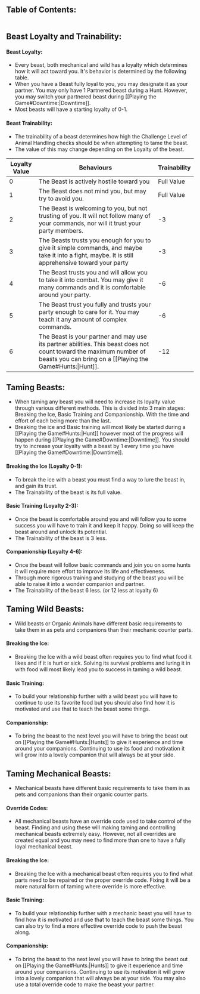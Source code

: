 ## Table of Contents:
```table-of-contents
```
## Beast Loyalty and Trainability:
#### Beast Loyalty:
- Every beast, both mechanical and wild has a loyalty which determines how it will act toward you. It's behavior is determined by the following table.
- When you have a Beast fully loyal to you, you may designate it as your partner. You may only have 1 Partnered beast during a Hunt. However, you may switch your partnered beast during [[Playing the Game#Downtime:|Downtime]].
- Most beasts will have a starting loyalty of 0-1. 
#### Beast Trainability:
- The trainability of a beast determines how high the Challenge Level of Animal Handling checks should be when attempting to tame the beast.
- The value of this may change depending on the Loyalty of the beast. 

| **Loyalty Value** | **Behaviours**                                                                                                                                                                   | **Trainability** |
| ----------------- | -------------------------------------------------------------------------------------------------------------------------------------------------------------------------------- | ---------------- |
| 0                 | The Beast is actively hostile toward you                                                                                                                                         | Full Value       |
| 1                 | The Beast does not mind you, but may try to avoid you.                                                                                                                           | Full Value       |
| 2                 | The Beast is welcoming to you, but not trusting of you. It will not follow many of your commands, nor will it trust your party members.                                          | -3               |
| 3                 | The Beasts trusts you enough for you to give it simple commands, and maybe take it into a fight, maybe. It is still apprehensive toward your party                               | -3               |
| 4                 | The Beast trusts you and will allow you to take it into combat. You may give it many commands and it is comfortable around your party.                                           | -6               |
| 5                 | The Beast trust you fully and trusts your party enough to care for it. You may teach it any amount of complex commands.                                                          | -6               |
| 6                 | The Beast is your partner and may use its partner abilities. This beast does not count toward the maximum number of beasts you can bring on a [[Playing the Game#Hunts:\|Hunt]]. | -12              |

## Taming Beasts:
- When taming any beast you will need to increase its loyalty value through various different methods. This is divided into 3 main stages: Breaking the Ice, Basic Training and Companionship. With the time and effort of each being more than the last. 
- Breaking the ice and Basic training will most likely be started during a [[Playing the Game#Hunts:|Hunt]] however most of the progress will happen during [[Playing the Game#Downtime:|Downtime]]. You should try to increase your loyalty with a beast by 1 every time you have [[Playing the Game#Downtime:|Downtime]]. 
#### Breaking the Ice (Loyalty 0-1):
- To break the ice with a beast you must find a way to lure the beast in, and gain its trust.
- The Trainability of the beast is its full value.
#### Basic Training (Loyalty 2-3):
- Once the beast is comfortable around you and will follow you to some success you will have to train it and keep it happy. Doing so will keep the beast around and unlock its potential.
- The Trainability of the beast is 3 less.
#### Companionship (Loyalty 4-6):
- Once the beast will follow basic commands and join you on some hunts it will require more effort to improve its life and effectiveness. 
- Through more rigorous training and studying of the beast you will be able to raise it into a wonder companion and partner. 
- The Trainability of the beast 6 less. (or 12 less at loyalty 6)
## Taming Wild Beasts:
- Wild beasts or Organic Animals have different basic requirements to take them in as pets and companions than their mechanic counter parts. 
#### Breaking the Ice:
- Breaking the Ice with a wild beast often requires you to find what food it likes and if it is hurt or sick. Solving its survival problems and luring it in with food will most likely lead you to success in taming a wild beast.
#### Basic Training:
- To build your relationship further with a wild beast you will have to continue to use its favorite food but you should also find how it is motivated and use that to teach the beast some things. 
#### Companionship:
- To bring the beast to the next level you will have to bring the beast out on [[Playing the Game#Hunts:|Hunts]] to give it experience and time around your companions. Continuing to use its food and motivation it will grow into a lovely companion that will always be at your side.  
## Taming Mechanical Beasts:
- Mechanical beasts have different basic requirements to take them in as pets and companions than their organic counter parts. 
#### Override Codes:
- All mechanical beasts have an override code used to take control of the beast. Finding and using these will making taming and controlling mechanical beasts extremely easy. However, not all overrides are created equal and you may need to find more than one to have a fully loyal mechanical beast.
#### Breaking the Ice:
- Breaking the Ice with a mechanical beast often requires you to find what parts need to be repaired or the proper override code. Fixing it will be a more natural form of taming where override is more effective. 
#### Basic Training:
- To build your relationship further with a mechanic beast you will have to find how it is motivated and use that to teach the beast some things. You can also try to find a more effective override code to push the beast along. 
#### Companionship:
- To bring the beast to the next level you will have to bring the beast out on [[Playing the Game#Hunts:|Hunts]] to give it experience and time around your companions. Continuing to use its motivation it will grow into a lovely companion that will always be at your side. You may also use a total override code to make the beast your partner. 